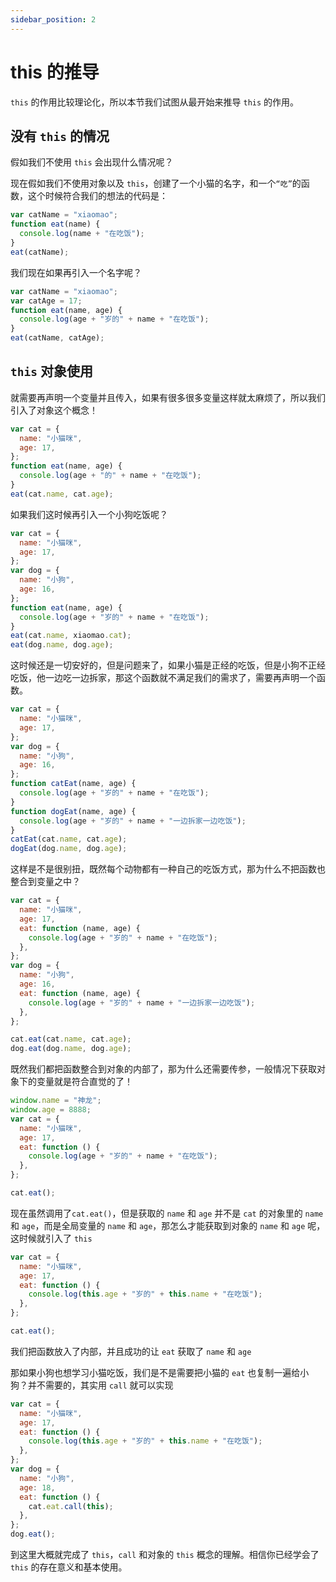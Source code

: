 ```yaml
---
sidebar_position: 2
---
```


# this 的推导

`this` 的作用比较理论化，所以本节我们试图从最开始来推导 `this` 的作用。

## 没有 `this` 的情况

假如我们不使用 `this` 会出现什么情况呢？

现在假如我们不使用对象以及 `this`，创建了一个小猫的名字，和一个`“吃”`的函数，这个时候符合我们的想法的代码是：

```js
var catName = "xiaomao";
function eat(name) {
  console.log(name + "在吃饭");
}
eat(catName);
```

我们现在如果再引入一个名字呢？

```js
var catName = "xiaomao";
var catAge = 17;
function eat(name, age) {
  console.log(age + "岁的" + name + "在吃饭");
}
eat(catName, catAge);
```

## `this` 对象使用

就需要再声明一个变量并且传入，如果有很多很多变量这样就太麻烦了，所以我们引入了对象这个概念！

```js
var cat = {
  name: "小猫咪",
  age: 17,
};
function eat(name, age) {
  console.log(age + "的" + name + "在吃饭");
}
eat(cat.name, cat.age);
```

如果我们这时候再引入一个小狗吃饭呢？

```js
var cat = {
  name: "小猫咪",
  age: 17,
};
var dog = {
  name: "小狗",
  age: 16,
};
function eat(name, age) {
  console.log(age + "岁的" + name + "在吃饭");
}
eat(cat.name, xiaomao.cat);
eat(dog.name, dog.age);
```

这时候还是一切安好的，但是问题来了，如果小猫是正经的吃饭，但是小狗不正经吃饭，他一边吃一边拆家，那这个函数就不满足我们的需求了，需要再声明一个函数。

```js
var cat = {
  name: "小猫咪",
  age: 17,
};
var dog = {
  name: "小狗",
  age: 16,
};
function catEat(name, age) {
  console.log(age + "岁的" + name + "在吃饭");
}
function dogEat(name, age) {
  console.log(age + "岁的" + name + "一边拆家一边吃饭");
}
catEat(cat.name, cat.age);
dogEat(dog.name, dog.age);
```

这样是不是很别扭，既然每个动物都有一种自己的吃饭方式，那为什么不把函数也整合到变量之中？

```js
var cat = {
  name: "小猫咪",
  age: 17,
  eat: function (name, age) {
    console.log(age + "岁的" + name + "在吃饭");
  },
};
var dog = {
  name: "小狗",
  age: 16,
  eat: function (name, age) {
    console.log(age + "岁的" + name + "一边拆家一边吃饭");
  },
};

cat.eat(cat.name, cat.age);
dog.eat(dog.name, dog.age);
```

既然我们都把函数整合到对象的内部了，那为什么还需要传参，一般情况下获取对象下的变量就是符合直觉的了！

```js
window.name = "神龙";
window.age = 8888;
var cat = {
  name: "小猫咪",
  age: 17,
  eat: function () {
    console.log(age + "岁的" + name + "在吃饭");
  },
};

cat.eat();
```

现在虽然调用了`cat.eat()`，但是获取的 `name` 和 `age` 并不是 `cat` 的对象里的 `name` 和 `age`，而是全局变量的 `name` 和 `age`，那怎么才能获取到对象的 `name` 和 `age` 呢，这时候就引入了 `this`

```js
var cat = {
  name: "小猫咪",
  age: 17,
  eat: function () {
    console.log(this.age + "岁的" + this.name + "在吃饭");
  },
};

cat.eat();
```

我们把函数放入了内部，并且成功的让 `eat` 获取了 `name` 和 `age`

那如果小狗也想学习小猫吃饭，我们是不是需要把小猫的 `eat` 也复制一遍给小狗？并不需要的，其实用 `call` 就可以实现

```js
var cat = {
  name: "小猫咪",
  age: 17,
  eat: function () {
    console.log(this.age + "岁的" + this.name + "在吃饭");
  },
};
var dog = {
  name: "小狗",
  age: 18,
  eat: function () {
    cat.eat.call(this);
  },
};
dog.eat();
```

到这里大概就完成了 `this`，`call` 和对象的 `this` 概念的理解。相信你已经学会了 `this` 的存在意义和基本使用。

